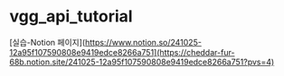 # vgg_api_tutorial

[실습-Notion 페이지](https://www.notion.so/241025-12a95f107590808e9419edce8266a751](https://cheddar-fur-68b.notion.site/241025-12a95f107590808e9419edce8266a751?pvs=4)
